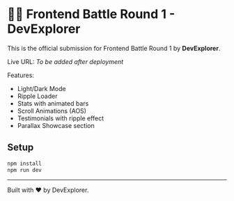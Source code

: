 # 🧑‍💻 Frontend Battle Round 1 - DevExplorer

This is the official submission for Frontend Battle Round 1 by **DevExplorer**.

Live URL: _To be added after deployment_

Features:
- Light/Dark Mode
- Ripple Loader
- Stats with animated bars
- Scroll Animations (AOS)
- Testimonials with ripple effect
- Parallax Showcase section

## Setup
```bash
npm install
npm run dev
```

---
Built with ❤️ by DevExplorer.